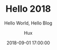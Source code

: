---
layout:     post
title:      "Hello 2018"
subtitle:   "Hello World, Hello Blog"
date:       2018-09-01 17:00:00
author:     "Hux"
header-img: "img/avatar-hux-ny.jpg"
tags:
    - World!
---